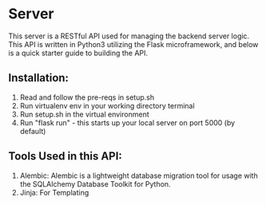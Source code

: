 # Server

This server is a RESTful API used for managing the backend server logic. This
API is written in Python3 utilizing the Flask microframework, and below is a
quick starter guide to building the API.

## Installation:
1. Read and follow the pre-reqs in setup.sh
2. Run virtualenv env in your working directory terminal
3. Run setup.sh in the virtual environment
4. Run "flask run" - this starts up your local server on port 5000 (by default)

## Tools Used in this API:
1. Alembic: Alembic is a lightweight database migration tool for usage with the SQLAlchemy Database Toolkit for Python.
2. Jinja: For Templating
